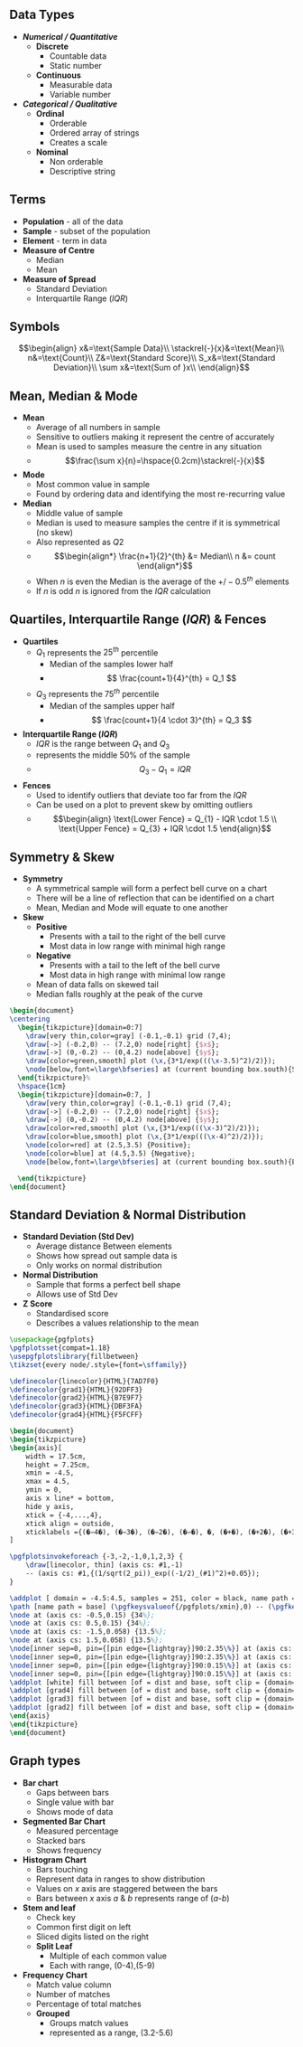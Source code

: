## Data Types
- ***Numerical / Quantitative***
	- **Discrete**
		- Countable data
		- Static number
	- **Continuous**
		- Measurable data
		- Variable number
- ***Categorical / Qualitative***
	- **Ordinal**
		- Orderable
		- Ordered array of strings
		- Creates a scale
	- **Nominal**
		- Non orderable
		- Descriptive string
## Terms
- **Population** - all of the data
- **Sample** - subset of the population
- **Element** - term in data
- **Measure of Centre**
	- Median
	- Mean
- **Measure of Spread**
	- Standard Deviation
	- Interquartile Range ($IQR$)
## Symbols
$$\begin{align}
x&=\text{Sample Data}\\
\stackrel{-}{x}&=\text{Mean}\\
n&=\text{Count}\\
Z&=\text{Standard Score}\\
S_x&=\text{Standard Deviation}\\
\sum x&=\text{Sum of }x\\
\end{align}$$
## Mean, Median & Mode
- **Mean**
	- Average of all numbers in sample
	- Sensitive to outliers making it represent the centre of accurately
	- Mean is used to samples measure the centre in any situation 
	- $$\frac{\sum x}{n}=\hspace{0.2cm}\stackrel{-}{x}$$
- **Mode**
	- Most common value in sample
	- Found by ordering data and identifying the most re-recurring value
- **Median**
	- Middle value of sample
	- Median is used to measure samples the centre if it is symmetrical (no skew)
	- Also represented as $Q2$
	- $$\begin{align*}
	\frac{n+1}{2}^{th} &= Median\\
	 n &= count
	\end{align*}$$
	- When $n$ is even the Median is the average of the $+/-0.5^{th}$ elements
	- If $n$ is odd $n$ is ignored from the $IQR$ calculation
## Quartiles, Interquartile Range ($IQR$) & Fences
- **Quartiles**
	- $Q_1$ represents the $25^{th}$ percentile
		- Median of the samples lower half
		- $$ \frac{count+1}{4}^{th} = Q_1 $$
	- $Q_3$ represents the $75^{th}$ percentile
		- Median of the samples upper half
		- $$ \frac{count+1}{4 \cdot 3}^{th} = Q_3 $$
- **Interquartile Range ($IQR$)**
	- $IQR$ is the range between $Q_1$ and $Q_3$
	- represents the middle $50\%$ of the sample
	- $$ Q_{3}-Q_{1} = IQR $$
- **Fences**
	- Used to identify outliers that deviate too far from the $IQR$
	- Can be used on a plot to prevent skew by omitting outliers
	- $$\begin{align}
	  \text{Lower Fence} = Q_{1} - IQR \cdot 1.5 \\
	  \text{Upper Fence} = Q_{3} + IQR \cdot 1.5
	  \end{align}$$
## Symmetry & Skew
- **Symmetry**
	- A symmetrical sample will form a perfect bell curve on a chart
	- There will be a line of reflection that can be identified on a chart
	- Mean, Median and Mode will equate to one another
- **Skew**
	- **Positive**
		- Presents with a tail to the right of the bell curve
		- Most data in low range with minimal high range
	- **Negative**
		- Presents with a tail to the left of the bell curve
		- Most data in high range with minimal low range
	- Mean of data falls on skewed tail
	- Median falls roughly at the peak of the curve
```tikz
\begin{document}
\centering
  \begin{tikzpicture}[domain=0:7]
    \draw[very thin,color=gray] (-0.1,-0.1) grid (7,4);
    \draw[->] (-0.2,0) -- (7.2,0) node[right] {$x$};
    \draw[->] (0,-0.2) -- (0,4.2) node[above] {$y$};
    \draw[color=green,smooth] plot (\x,{3*1/exp(((\x-3.5)^2)/2)});
    \node[below,font=\large\bfseries] at (current bounding box.south){Symmetrical Data Bell Curve};
  \end{tikzpicture}%
  \hspace{1cm}
  \begin{tikzpicture}[domain=0:7, ]
    \draw[very thin,color=gray] (-0.1,-0.1) grid (7,4);
    \draw[->] (-0.2,0) -- (7.2,0) node[right] {$x$};
    \draw[->] (0,-0.2) -- (0,4.2) node[above] {$y$};
    \draw[color=red,smooth] plot (\x,{3*1/exp(((\x-3)^2)/2)});
    \draw[color=blue,smooth] plot (\x,{3*1/exp(((\x-4)^2)/2)});
    \node[color=red] at (2.5,3.5) {Positive};
    \node[color=blue] at (4.5,3.5) {Negative};
    \node[below,font=\large\bfseries] at (current bounding box.south){Examples of Data Skew};

  \end{tikzpicture}
\end{document}
```
## Standard Deviation & Normal Distribution
- **Standard Deviation (Std Dev)**
	- Average distance Between elements
	- Shows how spread out sample data is
	- Only works on normal distribution
- **Normal Distribution**
	- Sample that forms a perfect bell shape
	- Allows use of Std Dev
- **Z Score**
	- Standardised score
	- Describes a values relationship to the mean
```tikz
\usepackage{pgfplots} 
\pgfplotsset{compat=1.18} 
\usepgfplotslibrary{fillbetween} 
\tikzset{every node/.style={font=\sffamily}}

\definecolor{linecolor}{HTML}{7AD7F0} 
\definecolor{grad1}{HTML}{92DFF3} 
\definecolor{grad2}{HTML}{B7E9F7} 
\definecolor{grad3}{HTML}{DBF3FA} 
\definecolor{grad4}{HTML}{F5FCFF}

\begin{document}
\begin{tikzpicture} 
\begin{axis}[ 
	width = 17.5cm, 
	height = 7.25cm, 
	xmin = -4.5, 
	xmax = 4.5, 
	ymin = 0, 
	axis x line* = bottom, 
	hide y axis, 
	xtick = {-4,...,4}, 
	xtick align = outside, 
	xticklabels ={(�−4�), (�−3�), (�−2�), (�−�), �, (�+�), (�+2�), (�+3�), (�+4�)}
] 

\pgfplotsinvokeforeach {-3,-2,-1,0,1,2,3} { 
	\draw[linecolor, thin] (axis cs: #1,-1) 
	-- (axis cs: #1,{(1/sqrt(2_pi))_exp((-1/2)_(#1)^2)+0.05}); 
} 

\addplot [ domain = -4.5:4.5, samples = 251, color = black, name path = dist ] {(1/sqrt(2_pi))*exp((-1/2)*x^2)}; 
\path [name path = base] (\pgfkeysvalueof{/pgfplots/xmin},0) -- (\pgfkeysvalueof{/pgfplots/xmax},0); 
\node at (axis cs: -0.5,0.15) {34%}; 
\node at (axis cs: 0.5,0.15) {34%}; 
\node at (axis cs: -1.5,0.058) {13.5%}; 
\node at (axis cs: 1.5,0.058) {13.5%}; 
\node[inner sep=0, pin={[pin edge={lightgray}]90:2.35\%}] at (axis cs: -2.5,0.0) {}; 
\node[inner sep=0, pin={[pin edge={lightgray}]90:2.35\%}] at (axis cs: 2.5,0.0) {}; 
\node[inner sep=0, pin={[pin edge={lightgray}]90:0.15\%}] at (axis cs: -3.5,0) {}; 
\node[inner sep=0, pin={[pin edge={lightgray}]90:0.15\%}] at (axis cs: 3.5,0) {}; 
\addplot [white] fill between [of = dist and base, soft clip = {domain=-4:4}]; 
\addplot [grad4] fill between [of = dist and base, soft clip = {domain=-3:3}]; 
\addplot [grad3] fill between [of = dist and base, soft clip = {domain=-2:2}]; 
\addplot [grad2] fill between [of = dist and base, soft clip = {domain=-1:1}]; 
\end{axis} 
\end{tikzpicture} 
\end{document}
```
## Graph types
- **Bar chart**
	- Gaps between bars
	- Single value with bar
	- Shows mode of data
- **Segmented Bar Chart**
	- Measured percentage
	- Stacked bars
	- Shows frequency
- **Histogram Chart**
	- Bars touching
	- Represent data in ranges to show distribution
	- Values on $x$ axis are staggered between the bars
	- Bars between $x$ axis $a$ & $b$ represents range of ($a\text{-}b$)
- **Stem and leaf**
	- Check key
	- Common first digit on left
	- Sliced digits listed on the right
	- **Split Leaf**
		- Multiple of each common value
		- Each with range, ($0\text{-}4$),($5\text{-}9$)
- **Frequency Chart**
	- Match value column
	- Number of matches
	- Percentage of total matches
	- **Grouped**
		- Groups match values
		- represented as a range, ($3.2\text{-}5.6$)